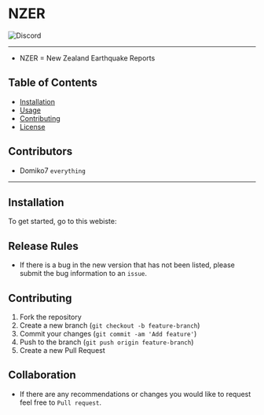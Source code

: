 # NZER
<img alt="Discord" src="https://img.shields.io/discord/1334954823598084217">

------

- NZER = New Zealand Earthquake Reports
## Table of Contents
- [Installation](#installation)
- [Usage](#usage)
- [Contributing](#contributing)
- [License](#license)


## Contributors
- Domiko7 `everything`

------

## Installation

To get started, go to this webiste: 

## Release Rules
- If there is a bug in the new version that has not been listed, please submit the bug information to an ```issue```.

## Contributing

1. Fork the repository
2. Create a new branch (`git checkout -b feature-branch`)
3. Commit your changes (`git commit -am 'Add feature'`)
4. Push to the branch (`git push origin feature-branch`)
5. Create a new Pull Request



## Collaboration
- If there are any recommendations or changes you would like to request feel free to  ```Pull request```.
